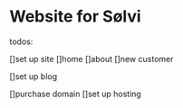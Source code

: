 # Website for Sølvi

todos:

  []set up site
    []home
    []about
    []new customer
    
  []set up blog
  
  []purchase domain
  []set up hosting
